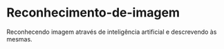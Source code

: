 # Reconhecimento-de-imagem
Reconhecendo imagem através de inteligência artificial e descrevendo às mesmas.
